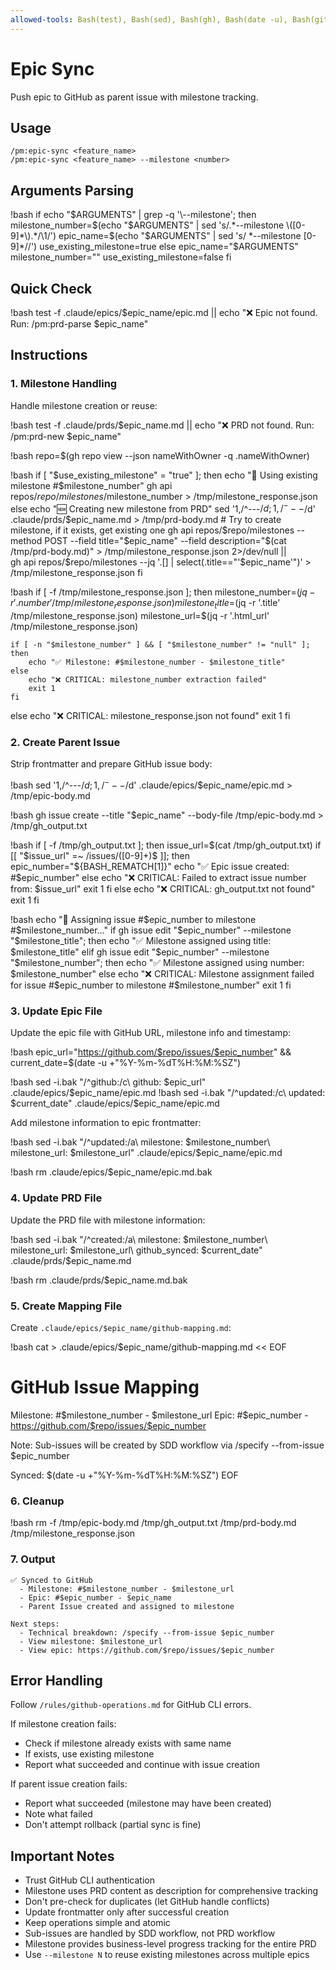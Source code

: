```yaml
---
allowed-tools: Bash(test), Bash(sed), Bash(gh), Bash(date -u), Bash(git), Bash(cat), Bash(jq), Read, Write, LS
---
```


# Epic Sync

Push epic to GitHub as parent issue with milestone tracking.

## Usage

```
/pm:epic-sync <feature_name>
/pm:epic-sync <feature_name> --milestone <number>
```

## Arguments Parsing

!bash if echo "$ARGUMENTS" | grep -q '\--milestone'; then
    milestone_number=$(echo "$ARGUMENTS" | sed 's/.*--milestone \([0-9]*\).*/\1/')
    epic_name=$(echo "$ARGUMENTS" | sed 's/ *--milestone [0-9]*//')
    use_existing_milestone=true
else
    epic_name="$ARGUMENTS"
milestone_number=""
use_existing_milestone=false
fi

## Quick Check

!bash test -f .claude/epics/$epic_name/epic.md || echo "❌ Epic not found. Run: /pm:prd-parse $epic_name"

## Instructions

### 1. Milestone Handling

Handle milestone creation or reuse:

!bash test -f .claude/prds/$epic_name.md || echo "❌ PRD not found. Run: /pm:prd-new $epic_name"

!bash repo=$(gh repo view --json nameWithOwner -q .nameWithOwner)

!bash if [ "$use_existing_milestone" = "true" ]; then
echo "🔄 Using existing milestone #$milestone_number"
    gh api repos/$repo/milestones/$milestone_number > /tmp/milestone_response.json
else
    echo "🆕 Creating new milestone from PRD"
    sed '1,/^---$/d; 1,/^---$/d' .claude/prds/$epic_name.md > /tmp/prd-body.md # Try to create milestone, if it exists, get existing one
gh api repos/$repo/milestones --method POST --field title="$epic_name" --field description="$(cat /tmp/prd-body.md)" > /tmp/milestone_response.json 2>/dev/null || \
    gh api repos/$repo/milestones --jq '.[] | select(.title=="'$epic_name'")' > /tmp/milestone_response.json
fi

!bash if [ -f /tmp/milestone_response.json ]; then
milestone_number=$(jq -r '.number' /tmp/milestone_response.json)
    milestone_title=$(jq -r '.title' /tmp/milestone_response.json)
milestone_url=$(jq -r '.html_url' /tmp/milestone_response.json)

    if [ -n "$milestone_number" ] && [ "$milestone_number" != "null" ]; then
        echo "✅ Milestone: #$milestone_number - $milestone_title"
    else
        echo "❌ CRITICAL: milestone_number extraction failed"
        exit 1
    fi

else
echo "❌ CRITICAL: milestone_response.json not found"
exit 1
fi

### 2. Create Parent Issue

Strip frontmatter and prepare GitHub issue body:

!bash sed '1,/^---$/d; 1,/^---$/d' .claude/epics/$epic_name/epic.md > /tmp/epic-body.md

!bash gh issue create --title "$epic_name" --body-file /tmp/epic-body.md > /tmp/gh_output.txt

!bash if [ -f /tmp/gh_output.txt ]; then
issue_url=$(cat /tmp/gh_output.txt)
    if [[ "$issue_url" =~ /issues/([0-9]+)$ ]]; then
epic_number="${BASH_REMATCH[1]}"
        echo "✅ Epic issue created: #$epic_number"
else
echo "❌ CRITICAL: Failed to extract issue number from: $issue_url"
exit 1
fi
else
echo "❌ CRITICAL: gh_output.txt not found"
exit 1
fi

!bash echo "🔗 Assigning issue #$epic_number to milestone #$milestone_number..."
if gh issue edit "$epic_number" --milestone "$milestone_title"; then
echo "✅ Milestone assigned using title: $milestone_title"
elif gh issue edit "$epic_number" --milestone "$milestone_number"; then
    echo "✅ Milestone assigned using number: $milestone_number"
else
    echo "❌ CRITICAL: Milestone assignment failed for issue #$epic_number to milestone #$milestone_number"
exit 1
fi

### 3. Update Epic File

Update the epic file with GitHub URL, milestone info and timestamp:

!bash epic_url="https://github.com/$repo/issues/$epic_number" && \
current_date=$(date -u +"%Y-%m-%dT%H:%M:%SZ")

!bash sed -i.bak "/^github:/c\\
github: $epic_url" .claude/epics/$epic_name/epic.md
!bash sed -i.bak "/^updated:/c\\
updated: $current_date" .claude/epics/$epic_name/epic.md

Add milestone information to epic frontmatter:

!bash sed -i.bak "/^updated:/a\\
milestone: $milestone_number\\
milestone_url: $milestone_url" .claude/epics/$epic_name/epic.md

!bash rm .claude/epics/$epic_name/epic.md.bak

### 4. Update PRD File

Update the PRD file with milestone information:

!bash sed -i.bak "/^created:/a\\
milestone: $milestone_number\\
milestone_url: $milestone_url\\
github_synced: $current_date" .claude/prds/$epic_name.md

!bash rm .claude/prds/$epic_name.md.bak

### 5. Create Mapping File

Create `.claude/epics/$epic_name/github-mapping.md`:

!bash cat > .claude/epics/$epic_name/github-mapping.md << EOF

# GitHub Issue Mapping

Milestone: #$milestone_number - $milestone_url
Epic: #$epic_number - https://github.com/$repo/issues/$epic_number

Note: Sub-issues will be created by SDD workflow via /specify --from-issue $epic_number

Synced: $(date -u +"%Y-%m-%dT%H:%M:%SZ")
EOF

### 6. Cleanup

!bash rm -f /tmp/epic-body.md /tmp/gh_output.txt /tmp/prd-body.md /tmp/milestone_response.json

### 7. Output

```
✅ Synced to GitHub
  - Milestone: #$milestone_number - $milestone_url
  - Epic: #$epic_number - $epic_name
  - Parent Issue created and assigned to milestone

Next steps:
  - Technical breakdown: /specify --from-issue $epic_number
  - View milestone: $milestone_url
  - View epic: https://github.com/$repo/issues/$epic_number
```

## Error Handling

Follow `/rules/github-operations.md` for GitHub CLI errors.

If milestone creation fails:

- Check if milestone already exists with same name
- If exists, use existing milestone
- Report what succeeded and continue with issue creation

If parent issue creation fails:

- Report what succeeded (milestone may have been created)
- Note what failed
- Don't attempt rollback (partial sync is fine)

## Important Notes

- Trust GitHub CLI authentication
- Milestone uses PRD content as description for comprehensive tracking
- Don't pre-check for duplicates (let GitHub handle conflicts)
- Update frontmatter only after successful creation
- Keep operations simple and atomic
- Sub-issues are handled by SDD workflow, not PRD workflow
- Milestone provides business-level progress tracking for the entire PRD
- Use `--milestone N` to reuse existing milestones across multiple epics
